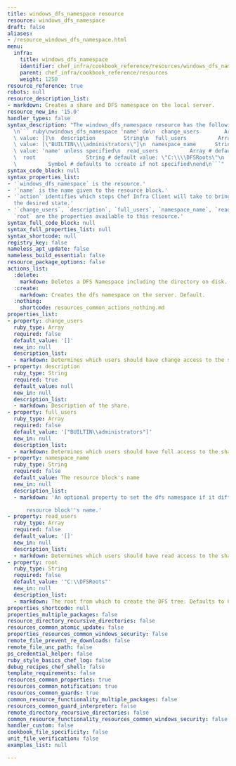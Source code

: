 ```yaml
---
title: windows_dfs_namespace resource
resource: windows_dfs_namespace
draft: false
aliases:
- /resource_windows_dfs_namespace.html
menu:
  infra:
    title: windows_dfs_namespace
    identifier: chef_infra/cookbook_reference/resources/windows_dfs_namespace windows_dfs_namespace
    parent: chef_infra/cookbook_reference/resources
    weight: 1250
resource_reference: true
robots: null
resource_description_list:
- markdown: Creates a share and DFS namespace on the local server.
resource_new_in: '15.0'
handler_types: false
syntax_description: "The windows_dfs_namespace resource has the following syntax:\n\
  \n``` ruby\nwindows_dfs_namespace 'name' do\n  change_users        Array # default\
  \ value: []\n  description         String\n  full_users          Array # default\
  \ value: [\"BUILTIN\\\\administrators\"]\n  namespace_name      String # default\
  \ value: 'name' unless specified\n  read_users          Array # default value: []\n\
  \  root                String # default value: \"C:\\\\DFSRoots\"\n  action    \
  \          Symbol # defaults to :create if not specified\nend\n```"
syntax_code_block: null
syntax_properties_list:
- '`windows_dfs_namespace` is the resource.'
- '`name` is the name given to the resource block.'
- '`action` identifies which steps Chef Infra Client will take to bring the node into
  the desired state.'
- '`change_users`, `description`, `full_users`, `namespace_name`, `read_users`, and
  `root` are the properties available to this resource.'
syntax_full_code_block: null
syntax_full_properties_list: null
syntax_shortcode: null
registry_key: false
nameless_apt_update: false
nameless_build_essential: false
resource_package_options: false
actions_list:
  :delete:
    markdown: Deletes a DFS Namespace including the directory on disk.
  :create:
    markdown: Creates the dfs namespace on the server. Default.
  :nothing:
    shortcode: resources_common_actions_nothing.md
properties_list:
- property: change_users
  ruby_type: Array
  required: false
  default_value: '[]'
  new_in: null
  description_list:
  - markdown: Determines which users should have change access to the share.
- property: description
  ruby_type: String
  required: true
  default_value: null
  new_in: null
  description_list:
  - markdown: Description of the share.
- property: full_users
  ruby_type: Array
  required: false
  default_value: '["BUILTIN\\administrators"]'
  new_in: null
  description_list:
  - markdown: Determines which users should have full access to the share.
- property: namespace_name
  ruby_type: String
  required: false
  default_value: The resource block's name
  new_in: null
  description_list:
  - markdown: 'An optional property to set the dfs namespace if it differs from the

      resource block''s name.'
- property: read_users
  ruby_type: Array
  required: false
  default_value: '[]'
  new_in: null
  description_list:
  - markdown: Determines which users should have read access to the share.
- property: root
  ruby_type: String
  required: false
  default_value: '"C:\\DFSRoots"'
  new_in: null
  description_list:
  - markdown: The root from which to create the DFS tree. Defaults to C:DFSRoots.
properties_shortcode: null
properties_multiple_packages: false
resource_directory_recursive_directories: false
resources_common_atomic_update: false
properties_resources_common_windows_security: false
remote_file_prevent_re_downloads: false
remote_file_unc_path: false
ps_credential_helper: false
ruby_style_basics_chef_log: false
debug_recipes_chef_shell: false
template_requirements: false
resources_common_properties: true
resources_common_notification: true
resources_common_guards: true
common_resource_functionality_multiple_packages: false
resources_common_guard_interpreter: false
remote_directory_recursive_directories: false
common_resource_functionality_resources_common_windows_security: false
handler_custom: false
cookbook_file_specificity: false
unit_file_verification: false
examples_list: null

---
```

